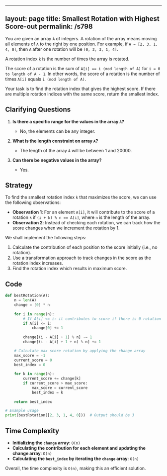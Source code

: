 
---
layout: page
title:  Smallest Rotation with Highest Score-out
permalink: /s798
---

You are given an array `A` of integers. A rotation of the array means moving all elements of `A` to the right by one position. For example, if `A = [2, 3, 1, 4, 0]`, then `A` after one rotation will be `[0, 2, 3, 1, 4]`. 

A rotation index `k` is the number of times the array is rotated.
  
The score of a rotation is the sum of `A[i] == i (mod length of A)` for `i = 0 to length of A - 1`. In other words, the score of a rotation is the number of times `A[i]` equals `i (mod length of A)`.

Your task is to find the rotation index that gives the highest score. If there are multiple rotation indices with the same score, return the smallest index.

## Clarifying Questions

1. **Is there a specific range for the values in the array `A`?**
   - No, the elements can be any integer.

2. **What is the length constraint on array `A`?**
   - The length of the array `A` will be between 1 and 20000.

3. **Can there be negative values in the array?**
   - Yes.

## Strategy

To find the smallest rotation index `k` that maximizes the score, we can use the following observations:

- **Observation 1**: For an element `A[i]`, it will contribute to the score of a rotation `k` if `(i + k) % n == A[i]`, where `n` is the length of the array.
- **Observation 2**: Instead of checking each rotation, we can track how the score changes when we increment the rotation by 1.

We shall implement the following steps:

1. Calculate the contribution of each position to the score initially (i.e., no rotation).
2. Use a transformation approach to track changes in the score as the rotation index increases.
3. Find the rotation index which results in maximum score.

## Code

```python
def bestRotation(A):
    n = len(A)
    change = [0] * n
    
    for i in range(n):
        # If A[i] <= i: it contributes to score if there is 0 rotation
        if A[i] <= i:
            change[0] += 1
        
        change[(i - A[i] + 1) % n] -= 1
        change[(i - A[i] + 1 + n) % n] += 1

    # Calculate max score rotation by applying the change array
    max_score = -1
    current_score = 0
    best_index = 0
    
    for k in range(n):
        current_score += change[k]
        if current_score > max_score:
            max_score = current_score
            best_index = k
    
    return best_index

# Example usage
print(bestRotation([2, 3, 1, 4, 0]))  # Output should be 3
```

## Time Complexity

- **Initializing the `change` array**: `O(n)`
- **Calculating the contribution for each element and updating the change array**: `O(n)`
- **Calculating the `best_index` by iterating the `change` array**: `O(n)`

Overall, the time complexity is `O(n)`, making this an efficient solution.